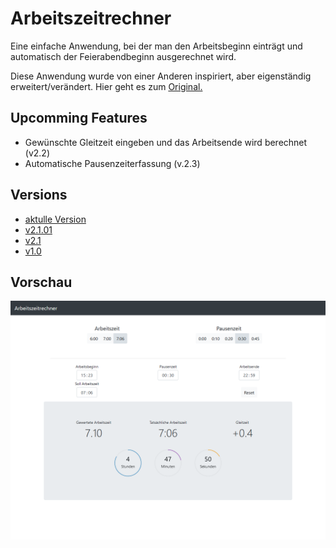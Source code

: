 # Arbeitszeitrechner #

Eine einfache Anwendung, bei der man den Arbeitsbeginn einträgt und automatisch der Feierabendbeginn ausgerechnet wird.

Diese Anwendung wurde von einer Anderen inspiriert, aber eigenständig erweitert/verändert.
Hier geht es zum [Original.](https://github.com/iC0RE/arbeitszeitrechner)

## Upcomming Features

- Gewünschte Gleitzeit eingeben und das Arbeitsende wird berechnet (v2.2)
- Automatische Pausenzeiterfassung (v.2.3)

## Versions

- [aktulle Version](https://raw.githack.com/LukasDano/arbeitszeitrechner/main/index.html)
- [v2.1.01](https://rawcdn.githack.com/LukasDano/arbeitszeitrechner/48ed6cf98b3c04545e984ede487dfdddb15b022a/index.html)
- [v2.1](https://rawcdn.githack.com/LukasDano/arbeitszeitrechner/ed061c80ee0986b4d37021bf1e1dfe7c76e633bf/index.html)
- [v1.0](https://rawcdn.githack.com/LukasDano/arbeitszeitrechner/0eb78712aac0fa3f846ca71cf650d0df1f2e7175/index.html)

## Vorschau

![v2.1.01](example.png)